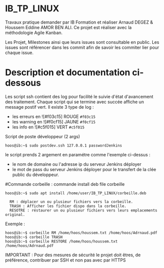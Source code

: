 # IB_TP_LINUX
Travaux pratique demander par IB Formation et réaliser Arnaud DEGEZ &amp; Houssem Eddine AMOR BEN ALI.
Ce projet est réaliser avec la méthodologie Agile Kanban.

Les Projet, Milestones ainsi que leurs issues sont consultable en public.
Les issues sont référencer dans les commit afin de savoir les commiter lier pour chaque issue.



# Description et documentation ci-dessous

Les script ssh contient des log pour facilité le suivie d'état d'avancement des traitement.
Chaque script qui se termine avec succée affiche un message postif vert.
Il existe 3 type de log :
- les erreurs en ![#f03c15] ROUGE `#f03c15`
- les warning en ![#f0cf15] JAUNE `#f0cf15`
- les info en ![#c5f015] VERT `#c5f015`


Script de poste développeur (2 args)
```console
hoos@ib:~$ sudo postdev.ssh 127.0.0.1 passwordJenkins
```
le script prends 2 argement en paramétre comme l'exemple ci-dessus :
- le nom de domaine ou l'adresse ip du serveur Jenkins déployer
- le mot de pass du serveur Jenkins déployer pour le transfert de la clée public du développeur.



#Commande corbeille :
commande install deb file corbeille
```console
hoos@ib:~$ sudo apt install /home/user/IB_TP_LINUX/corbeille.deb
```
      RM : déplacer un ou plusieur fichiers vers la corbeille.
      TRASH : Afficher les fichier dispo dans la corbeille.
      RESOTRE : réstaurer un ou plusieur fichiers vers leurs emplacements original.
      
Exemple :
```console
hoos@ib:~$ corbeille RM /home/hoos/houssem.txt /home/hoos/Adrnaud.pdf
hoos@ib:~$ corbeille TRASH
hoos@ib:~$ corbeille RESTORE /home/hoos/houssem.txt /home/hoos/Adrnaud.pdf
```



IMPORTANT : Pour des mesures de sécurité le projet doit êtres, de préférence, contribuer par SSH et non pas avec par HTTPS
